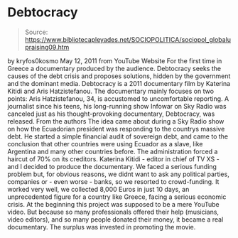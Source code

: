 # Debtocracy

> Source: https://www.bibliotecapleyades.net/SOCIOPOLITICA/sociopol_globalupraising09.htm

by
kryfos0kosmo
May 12, 2011
from
YouTube Website
For the first time in Greece a documentary produced by the audience.
Debtocracy seeks the causes of the debt crisis and proposes solutions,
hidden by the government and the dominant media.
Debtocracy is a 2011 documentary film by Katerina Kitidi and
Aris Hatzistefanou.
The documentary mainly focuses on two points:
Aris Hatzistefanou, 34, is accustomed to uncomfortable reporting.
A
journalist since his teens, his long-running show Infowar on Sky Radio
was canceled just as his thought-provoking documentary, Debtocracy,
was released.
From the authors
The idea came about during a Sky Radio show on
how the Ecuadorian president was responding to the countrys massive debt.
He started a simple financial audit of sovereign
debt, and came to the conclusion that other countries were using Ecuador as
a slave, like Argentina and many other countries before. The administration
forced a haircut of 70% on its creditors.
Katerina Kitidi - editor in chief of TV XS - and I decided to produce the
documentary.
We faced a serious funding problem but, for
obvious reasons, we didnt want to ask any political parties, companies or -
even worse - banks, so we resorted to crowd-funding.
It worked very well, we collected 8,000 Euros in just 10 days, an
unprecedented figure for a country like Greece, facing a serious economic
crisis.
At the beginning this project was supposed to be a mere YouTube video. But
because so many professionals offered their help (musicians, video editors),
and so many people donated their money, it became a real documentary.
The surplus was invested in promoting the movie.
